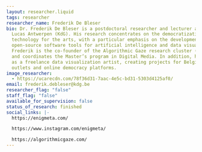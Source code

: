 ```yaml
---
layout: researcher.liquid
tags: researcher
researcher_name: Frederik De Bleser
bio: Dr. Frederik De Bleser is a postdoctoral researcher and lecturer at Sint
  Lucas Antwerpen (KdG). His research concentrates on the democratization of
  technology for the arts, with a particular emphasis on the development of
  open-source software tools for artificial intelligence and data visualization.
  Frederik is the co-founder of the Algorithmic Gaze research cluster (SLARG)
  and coordinates the Master’s program in Digital Media. In addition, he works
  as a freelance data visualization artist, creating projects for Belgian news
  outlets and online democracy platforms.
image_researcher:
  - https://ucarecdn.com/78f36d31-7aac-4e5c-bd31-5303d4125af0/
email: frederik.debleser@kdg.be
researcher_flag: "false"
staff_flag: "false"
available_for_supervision: false
status_of_research: finished
social_links: |-
  https://enigmeta.com/

  https://www.instagram.com/enigmeta/

  https://algorithmicgaze.com/
---
```

